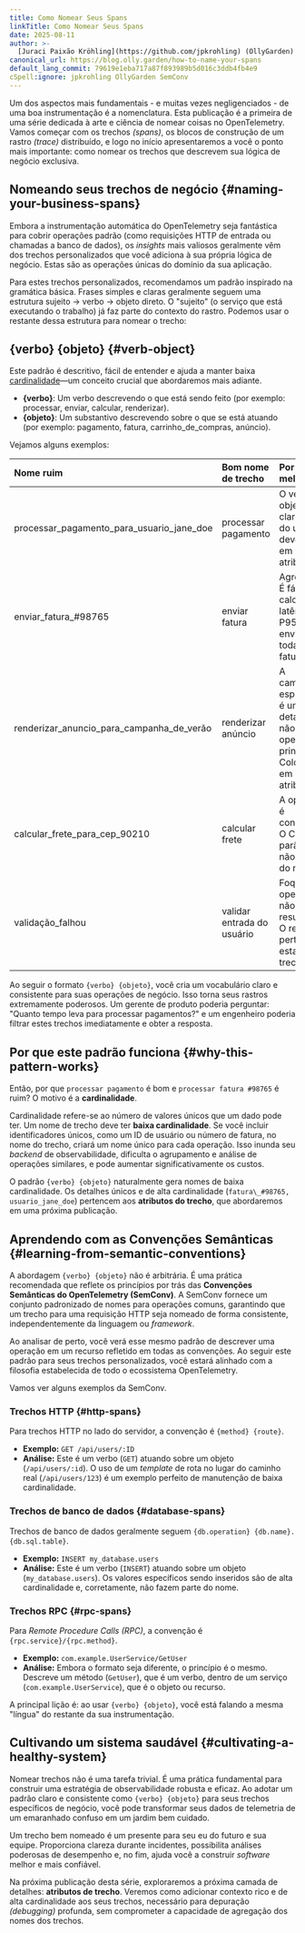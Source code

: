 ```yaml
---
title: Como Nomear Seus Spans
linkTitle: Como Nomear Seus Spans
date: 2025-08-11
author: >-
  [Juraci Paixão Kröhling](https://github.com/jpkrohling) (OllyGarden)
canonical_url: https://blog.olly.garden/how-to-name-your-spans
default_lang_commit: 79619e1eba717a87f893989b5d016c3ddb4fb4e9
cSpell:ignore: jpkrohling OllyGarden SemConv
---
```


Um dos aspectos mais fundamentais - e muitas vezes negligenciados - de uma boa
instrumentação é a nomenclatura. Esta publicação é a primeira de uma série
dedicada à arte e ciência de nomear coisas no OpenTelemetry. Vamos começar com
os trechos _(spans)_, os blocos de construção de um rastro _(trace)_
distribuído, e logo no início apresentaremos a você o ponto mais importante:
como nomear os trechos que descrevem sua lógica de negócio exclusiva.

## Nomeando seus trechos de negócio {#naming-your-business-spans}

Embora a instrumentação automática do OpenTelemetry seja fantástica para cobrir
operações padrão (como requisições HTTP de entrada ou chamadas a banco de
dados), os _insights_ mais valiosos geralmente vêm dos trechos personalizados
que você adiciona à sua própria lógica de negócio. Estas são as operações únicas
do domínio da sua aplicação.

Para estes trechos personalizados, recomendamos um padrão inspirado na gramática
básica. Frases simples e claras geralmente seguem uma estrutura sujeito -> verbo
-> objeto direto. O "sujeito" (o serviço que está executando o trabalho) já faz
parte do contexto do rastro. Podemos usar o restante dessa estrutura para nomear
o trecho:

## {verbo} {objeto} {#verb-object}

Este padrão é descritivo, fácil de entender e ajuda a manter baixa
[cardinalidade](/docs/concepts/glossary/#cardinality)—um conceito crucial que
abordaremos mais adiante.

- **{verbo}**: Um verbo descrevendo o que está sendo feito (por exemplo:
  processar, enviar, calcular, renderizar).
- **{objeto}**: Um substantivo descrevendo sobre o que se está atuando (por
  exemplo: pagamento, fatura, carrinho_de_compras, anúncio).

Vejamos alguns exemplos:

| Nome ruim                                 | Bom nome de trecho         | Por que é melhor                                                                        |
| :---------------------------------------- | :------------------------- | :-------------------------------------------------------------------------------------- |
| processar_pagamento_para_usuario_jane_doe | processar pagamento        | O verbo e objeto são claros. O ID do usuário deve estar em um atributo.                 |
| enviar_fatura_#98765                      | enviar fatura              | Agregável. É fácil calcular a latência P95 para o envio de todas as faturas.            |
| renderizar_anuncio_para_campanha_de_verão | renderizar anúncio         | A campanha específica é um detalhe, não a operação principal. Coloque-a em um atributo. |
| calcular_frete_para_cep_90210             | calcular frete             | A operação é consistente. O CEP é um parâmetro, não parte do nome.                      |
| validação_falhou                          | validar entrada do usuário | Foque na operação, não no resultado. O resultado pertence ao estado do trecho.          |

Ao seguir o formato `{verbo} {objeto}`, você cria um vocabulário claro e
consistente para suas operações de negócio. Isso torna seus rastros extremamente
poderosos. Um gerente de produto poderia perguntar: "Quanto tempo leva para
processar pagamentos?" e um engenheiro poderia filtrar estes trechos
imediatamente e obter a resposta.

## Por que este padrão funciona {#why-this-pattern-works}

Então, por que `processar pagamento` é bom e `processar fatura #98765` é ruim? O
motivo é a **cardinalidade**.

Cardinalidade refere-se ao número de valores únicos que um dado pode ter. Um
nome de trecho deve ter **baixa cardinalidade**. Se você incluir identificadores
únicos, como um ID de usuário ou número de fatura, no nome do trecho, criará um
nome único para cada operação. Isso inunda seu _backend_ de observabilidade,
dificulta o agrupamento e análise de operações similares, e pode aumentar
significativamente os custos.

O padrão `{verbo} {objeto}` naturalmente gera nomes de baixa cardinalidade. Os
detalhes únicos e de alta cardinalidade (`fatura\_#98765, usuario_jane_doe`)
pertencem aos **atributos do trecho**, que abordaremos em uma próxima
publicação.

## Aprendendo com as Convenções Semânticas {#learning-from-semantic-conventions}

A abordagem `{verbo} {objeto}` não é arbitrária. É uma prática recomendada que
reflete os princípios por trás das **Convenções Semânticas do OpenTelemetry
(SemConv)**. A SemConv fornece um conjunto padronizado de nomes para operações
comuns, garantindo que um trecho para uma requisição HTTP seja nomeado de forma
consistente, independentemente da linguagem ou _framework_.

Ao analisar de perto, você verá esse mesmo padrão de descrever uma operação em
um recurso refletido em todas as convenções. Ao seguir este padrão para seus
trechos personalizados, você estará alinhado com a filosofia estabelecida de
todo o ecossistema OpenTelemetry.

Vamos ver alguns exemplos da SemConv.

### Trechos HTTP {#http-spans}

Para trechos HTTP no lado do servidor, a convenção é `{method} {route}`.

- **Exemplo:** `GET /api/users/:ID`
- **Análise:** Este é um verbo (`GET`) atuando sobre um objeto
  (`/api/users/:id`). O uso de um _template_ de rota no lugar do caminho real
  (`/api/users/123`) é um exemplo perfeito de manutenção de baixa cardinalidade.

### Trechos de banco de dados {#database-spans}

Trechos de banco de dados geralmente seguem
`{db.operation} {db.name}.{db.sql.table}`.

- **Exemplo:** `INSERT my_database.users`
- **Análise:** Este é um verbo (`INSERT`) atuando sobre um objeto
  (`my_database.users`). Os valores específicos sendo inseridos são de alta
  cardinalidade e, corretamente, não fazem parte do nome.

### Trechos RPC {#rpc-spans}

Para _Remote Procedure Calls (RPC)_, a convenção é `{rpc.service}/{rpc.method}`.

- **Exemplo:** `com.example.UserService/GetUser`
- **Análise:** Embora o formato seja diferente, o princípio é o mesmo. Descreve
  um método (`GetUser`), que é um verbo, dentro de um serviço
  (`com.example.UserService`), que é o objeto ou recurso.

A principal lição é: ao usar `{verbo} {objeto}`, você está falando a mesma
"língua" do restante da sua instrumentação.

## Cultivando um sistema saudável {#cultivating-a-healthy-system}

Nomear trechos não é uma tarefa trivial. É uma prática fundamental para
construir uma estratégia de observabilidade robusta e eficaz. Ao adotar um
padrão claro e consistente como `{verbo} {objeto}` para seus trechos específicos
de negócio, você pode transformar seus dados de telemetria de um emaranhado
confuso em um jardim bem cuidado.

Um trecho bem nomeado é um presente para seu eu do futuro e sua equipe.
Proporciona clareza durante incidentes, possibilita análises poderosas de
desempenho e, no fim, ajuda você a construir _software_ melhor e mais confiável.

Na próxima publicação desta série, exploraremos a próxima camada de detalhes:
**atributos de trecho**. Veremos como adicionar contexto rico e de alta
cardinalidade aos seus trechos, necessário para depuração _(debugging)_
profunda, sem comprometer a capacidade de agregação dos nomes dos trechos.
